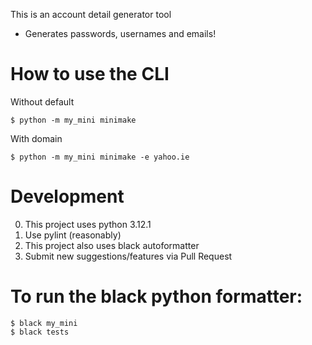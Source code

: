 This is an account detail generator tool
* Generates passwords, usernames and emails!

# How to use the CLI
Without default
```
$ python -m my_mini minimake 
```

With domain 
```
$ python -m my_mini minimake -e yahoo.ie 
```

# Development
0. This project uses python 3.12.1
1. Use pylint (reasonably)
2. This project also uses black autoformatter
3. Submit new suggestions/features via Pull Request

# To run the black python formatter:
```
$ black my_mini
$ black tests
```